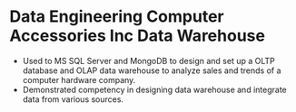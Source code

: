 # Data Engineering Computer Accessories Inc Data Warehouse
- Used to MS SQL Server and MongoDB to design and set up a OLTP database and OLAP data warehouse to analyze sales and trends of a computer hardware company.
- Demonstrated competency in designing data warehouse and integrate data from various sources.
